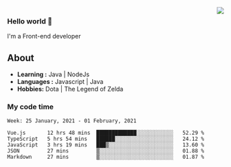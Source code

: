 <img align='right' src="https://github-readme-stats.vercel.app/api?username=jumodada&show_icons=true&theme=vue">

### Hello world 👋

I'm a Front-end developer 
    
## About
-  **Learning :** Java | NodeJs
-  **Languages :** Javascript | Java
-  **Hobbies:** Dota | The Legend of Zelda

### My code time

<!--START_SECTION:waka-->
```text
Week: 25 January, 2021 - 01 February, 2021

Vue.js       12 hrs 48 mins  █████████████░░░░░░░░░░░░   52.29 % 
TypeScript   5 hrs 54 mins   ██████░░░░░░░░░░░░░░░░░░░   24.12 % 
JavaScript   3 hrs 19 mins   ███▒░░░░░░░░░░░░░░░░░░░░░   13.60 % 
JSON         27 mins         ▒░░░░░░░░░░░░░░░░░░░░░░░░   01.88 % 
Markdown     27 mins         ▒░░░░░░░░░░░░░░░░░░░░░░░░   01.87 % 
```
<!--END_SECTION:waka-->
